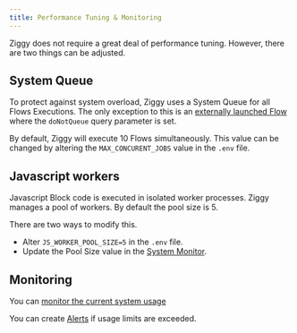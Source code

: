 ```yaml
---
title: Performance Tuning & Monitoring
---
```


Ziggy does not require a great deal of performance tuning. However, there are two things can be adjusted.

## System Queue
To protect against system overload, Ziggy uses a System Queue for all Flows Executions. The only exception to this is an [externally launched Flow](user-guide/Launching-flows.md#do-not-queue) where the `doNotQueue` query parameter is set.

By default, Ziggy will execute 10 Flows simultaneously. This value can be changed by altering the `MAX_CONCURENT_JOBS` value in the `.env` file.

## Javascript workers
Javascript Block code is executed in isolated worker processes. Ziggy manages a pool of workers. By default the pool size is 5.

There are two ways to modify this.

- Alter `JS_WORKER_POOL_SIZE=5` in the `.env` file.
- Update the Pool Size value in the [System Monitor](user-guide/Global-Settings.md#system-monitor).

## Monitoring
You can [monitor the current system usage](user-guide/Global-Settings.md#system-monitor) 

You can create [Alerts](user-guide/Alerts.md) if usage limits are exceeded.

